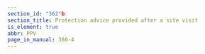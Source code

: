 ```yaml
---
section_id: "362"b
section_title: Protection advice provided after a site visit
is_element: true
abbr: PPV
page_in_manual: 360-4
---
```

